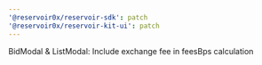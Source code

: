 ```yaml
---
'@reservoir0x/reservoir-sdk': patch
'@reservoir0x/reservoir-kit-ui': patch
---
```


BidModal & ListModal: Include exchange fee in feesBps calculation

